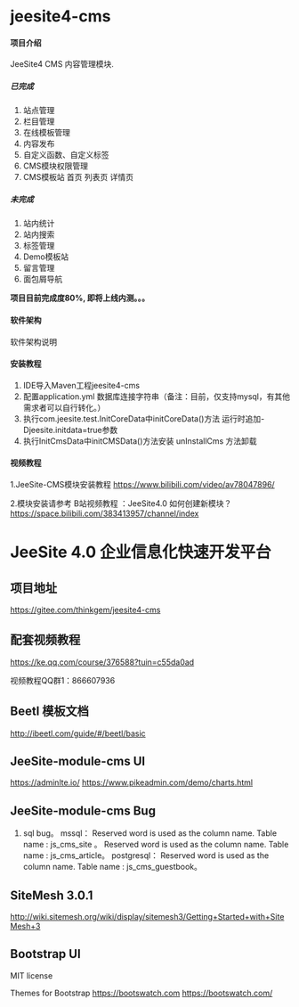 # jeesite4-cms

#### 项目介绍

JeeSite4 CMS 内容管理模块.

##### 已完成
1. 站点管理
2. 栏目管理
3. 在线模板管理
4. 内容发布
5. 自定义函数、自定义标签
6. CMS模块权限管理
7. CMS模板站 首页 列表页 详情页

##### 未完成

1. 站内统计
2. 站内搜索 
3. 标签管理
4. Demo模板站
5. 留言管理
6. 面包屑导航



 **项目目前完成度80%, 即将上线内测。。。** 

#### 软件架构
软件架构说明


#### 安装教程

1. IDE导入Maven工程jeesite4-cms
2. 配置application.yml 数据库连接字符串（备注：目前，仅支持mysql，有其他需求者可以自行转化。）
3. 执行com.jeesite.test.InitCoreData中initCoreData()方法  运行时追加-Djeesite.initdata=true参数
4. 执行InitCmsData中initCMSData()方法安装 unInstallCms 方法卸载


#### 视频教程

1.JeeSite-CMS模块安装教程
        https://www.bilibili.com/video/av78047896/

2.模块安装请参考 B站视频教程 ：JeeSite4.0 如何创建新模块？
	https://space.bilibili.com/383413957/channel/index




# JeeSite 4.0 企业信息化快速开发平台

## 项目地址

https://gitee.com/thinkgem/jeesite4-cms

## 配套视频教程

https://ke.qq.com/course/376588?tuin=c55da0ad

视频教程QQ群1：866607936


## Beetl 模板文档

http://ibeetl.com/guide/#/beetl/basic

## JeeSite-module-cms UI

https://adminlte.io/
https://www.pikeadmin.com/demo/charts.html

## JeeSite-module-cms Bug
01. sql bug。
mssql：
Reserved word is used as the column name. Table name : js_cms_site 。
Reserved word is used as the column name. Table name : js_cms_article。
postgresql：
Reserved word is used as the column name. Table name : js_cms_guestbook。


## SiteMesh 3.0.1
http://wiki.sitemesh.org/wiki/display/sitemesh3/Getting+Started+with+SiteMesh+3
## Bootstrap UI  
MIT license

Themes for Bootstrap https://bootswatch.com
https://bootswatch.com/